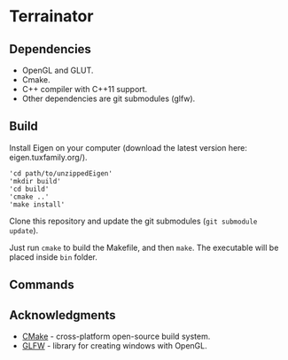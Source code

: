 Terrainator
=======================

## Dependencies

 * OpenGL and GLUT.
 * Cmake.
 * C++ compiler with C++11 support.
 * Other dependencies are git submodules (glfw).

## Build
Install Eigen on your computer (download the latest version here: eigen.tuxfamily.org/).
```
'cd path/to/unzippedEigen'
'mkdir build'
'cd build'
'cmake ..'
'make install'
```

Clone this repository and update the git submodules (`git submodule update`).

Just run `cmake` to build the Makefile, and then `make`. The executable will be
placed inside `bin` folder.

## Commands

## Acknowledgments
 * [CMake](http://cmake.org) - cross-platform open-source build system.
 * [GLFW](http://www.glfw.org) - library for creating windows with OpenGL.

